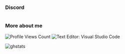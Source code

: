 <!--
**PhonyFrog/PhonyFrog** is a ✨ _special_ ✨ repository because its `README.md` (this file) appears on your GitHub profile.
-->
### Discord
<img scr="https://discord.c99.nl/widget/theme-2/473245595512078357.png">

### More about me
<img src="https://komarev.com/ghpvc/?username=PhonyFrog" alt="Profile Views Count"> ![Text Editor: Visual Studio Code](https://img.shields.io/badge/Text%20Editor-Visual%20Studio%20Code-blue)

![ghstats](https://github-readme-stats.vercel.app/api?username=PhonyFrog&theme=dark&show_icons=true)
<!--![ghstats](https://github-readme-stats.vercel.app/api?username=Kian738&show_icons=true&theme=dark&locale=e)-->
